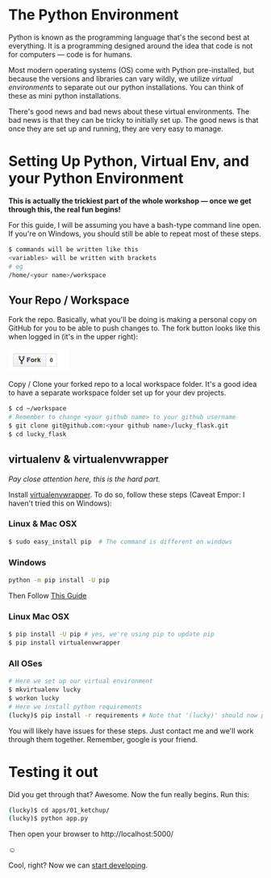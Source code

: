 # The Python Environment

Python is known as the programming language that's the second best at everything. It is a programming designed around the idea that code is not for computers — code is for humans.

Most modern operating systems (OS) come with Python pre-installed, but because the versions and libraries can vary wildly, we utilize *virtual environments* to separate out our python installations. You can think of these as mini python installations.

There's good news and bad news about these virtual environments. The bad news is that they can be tricky to initially set up. The good news is that once they are set up and running, they are very easy to manage.

# Setting Up Python, Virtual Env, and your Python Environment

**This is actually the trickiest part of the whole workshop — once we get through this, the real fun begins!**

For this guide, I will be assuming you have a bash-type command line open. If you're on Windows, you should still be able to repeat most of these steps.

```bash
$ commands will be written like this
<variables> will be written with brackets
# eg
/home/<your name>/workspace
```

## Your Repo / Workspace

Fork the repo. Basically, what you'll be doing is making a personal copy on GitHub for you to be able to push changes to. The fork button looks like this when logged in (it's in the upper right):

![Forking the repo](../static/img/fork.png)

Copy / Clone your forked repo to a local workspace folder. It's a good idea to have a separate workspace folder set up for your dev projects.

```bash
$ cd ~/workspace
# Remember to change <your github name> to your github username
$ git clone git@github.com:<your github name>/lucky_flask.git
$ cd lucky_flask
```

## virtualenv & virtualenvwrapper

*Pay close attention here, this is the hard part.*

Install [virtualenvwrapper](https://virtualenvwrapper.readthedocs.org/en/latest/). To do so, follow these steps (Caveat Empor: I haven't tried this on Windows):

### Linux & Mac OSX
```bash
$ sudo easy_install pip  # The command is different on windows
```

### Windows
```bash
python -m pip install -U pip
```

Then Follow [This Guide](https://github.com/davidmarble/virtualenvwrapper-win/)

### Linux  Mac OSX

```bash
$ pip install -U pip # yes, we're using pip to update pip
$ pip install virtualenvwrapper
```

### All OSes

```bash
# Here we set up our virtual environment
$ mkvirtualenv lucky
$ workon lucky
# Here we install python requirements
(lucky)$ pip install -r requirements # Note that '(lucky)' should now pop up
```

You will likely have issues for these steps. Just contact me and we'll work through them together. Remember, google is your friend.


# Testing it out

Did you get through that? Awesome. Now the fun really begins. Run this:

```bash
(lucky)$ cd apps/01_ketchup/
(lucky)$ python app.py
```

Then open your browser to http://localhost:5000/

☺

Cool, right? Now we can [start developing](../01_ketchup/README.md).
